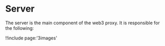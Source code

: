 # Server

The server is the main component of the web3 proxy. It is responsible for the following:

!!include page:'3images'